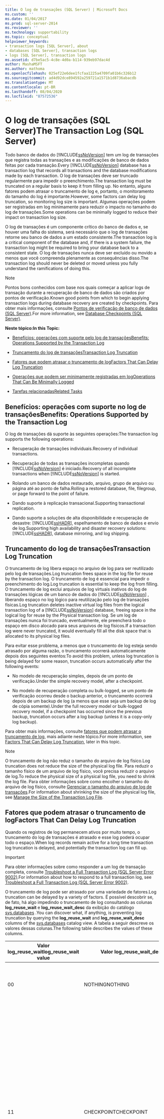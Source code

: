 ```yaml
---
title: O log de transações (SQL Server) | Microsoft Docs
ms.custom: ''
ms.date: 01/04/2017
ms.prod: sql-server-2014
ms.reviewer: ''
ms.technology: supportability
ms.topic: conceptual
helpviewer_keywords:
- transaction logs [SQL Server], about
- databases [SQL Server], transaction logs
- logs [SQL Server], transaction logs
ms.assetid: d7be5ac5-4c8e-4d0a-b114-939eb97dac4d
author: MashaMSFT
ms.author: mathoma
ms.openlocfilehash: 025ef22e6dee1fcfaa1225a4709fa01b6c326b12
ms.sourcegitcommit: ad4d92dce894592a259721a1571b1d8736abacdb
ms.translationtype: MT
ms.contentlocale: pt-BR
ms.lasthandoff: 08/04/2020
ms.locfileid: "87572536"
---
```

# <a name="the-transaction-log-sql-server"></a><span data-ttu-id="1af29-102">O log de transações (SQL Server)</span><span class="sxs-lookup"><span data-stu-id="1af29-102">The Transaction Log (SQL Server)</span></span>
  <span data-ttu-id="1af29-103">Todo banco de dados do [!INCLUDE[ssNoVersion](../../includes/ssnoversion-md.md)] tem um log de transações que registra todas as transações e as modificações de banco de dados feitas por cada transação.</span><span class="sxs-lookup"><span data-stu-id="1af29-103">Every [!INCLUDE[ssNoVersion](../../includes/ssnoversion-md.md)] database has a transaction log that records all transactions and the database modifications made by each transaction.</span></span> <span data-ttu-id="1af29-104">O log de transações deve ser truncado regularmente para impedir o preenchimento.</span><span class="sxs-lookup"><span data-stu-id="1af29-104">The transaction log must be truncated on a regular basis to keep it from filling up.</span></span> <span data-ttu-id="1af29-105">No entanto, alguns fatores podem atrasar o truncamento de log e, portanto, o monitoramento do tamanho do log é importante.</span><span class="sxs-lookup"><span data-stu-id="1af29-105">However, some factors can delay log truncation, so monitoring log size is important.</span></span> <span data-ttu-id="1af29-106">Algumas operações podem ser registradas em log minimamente para reduzir o impacto no tamanho do log de transações.</span><span class="sxs-lookup"><span data-stu-id="1af29-106">Some operations can be minimally logged to reduce their impact on transaction log size.</span></span>  
  
 <span data-ttu-id="1af29-107">O log de transações é um componente crítico do banco de dados e, se houver uma falha do sistema, será necessário que o log de transações retorne seu banco de dados a um estado consistente.</span><span class="sxs-lookup"><span data-stu-id="1af29-107">The transaction log is a critical component of the database and, if there is a system failure, the transaction log might be required to bring your database back to a consistent state.</span></span> <span data-ttu-id="1af29-108">O log de transações nunca deve ser excluído ou movido a menos que você compreenda plenamente as consequências disso.</span><span class="sxs-lookup"><span data-stu-id="1af29-108">The transaction log should never be deleted or moved unless you fully understand the ramifications of doing this.</span></span>  
  
> [!NOTE]  
>  <span data-ttu-id="1af29-109">Pontos bons conhecidos com base nos quais começar a aplicar logs de transação durante a recuperação de banco de dados são criados por pontos de verificação.</span><span class="sxs-lookup"><span data-stu-id="1af29-109">Known good points from which to begin applying transaction logs during database recovery are created by checkpoints.</span></span> <span data-ttu-id="1af29-110">Para obter mais informações, consulte [Pontos de verificação de banco de dados &#40;SQL Server&#41;](database-checkpoints-sql-server.md).</span><span class="sxs-lookup"><span data-stu-id="1af29-110">For more information, see [Database Checkpoints &#40;SQL Server&#41;](database-checkpoints-sql-server.md).</span></span>  
  
 <span data-ttu-id="1af29-111">**Neste tópico:**</span><span class="sxs-lookup"><span data-stu-id="1af29-111">**In this Topic:**</span></span>  
  
-   [<span data-ttu-id="1af29-112">Benefícios: operações com suporte pelo log de transações</span><span class="sxs-lookup"><span data-stu-id="1af29-112">Benefits: Operations Supported by the Transaction Log</span></span>](#Benefits)  
  
-   [<span data-ttu-id="1af29-113">Truncamento do log de transações</span><span class="sxs-lookup"><span data-stu-id="1af29-113">Transaction Log Truncation</span></span>](#Truncation)  
  
-   [<span data-ttu-id="1af29-114">Fatores que podem atrasar o truncamento de log</span><span class="sxs-lookup"><span data-stu-id="1af29-114">Factors That Can Delay Log Truncation</span></span>](#FactorsThatDelayTruncation)  
  
-   [<span data-ttu-id="1af29-115">Operações que podem ser minimamente registradas em log</span><span class="sxs-lookup"><span data-stu-id="1af29-115">Operations That Can Be Minimally Logged</span></span>](#MinimallyLogged)  
  
-   [<span data-ttu-id="1af29-116">Tarefas relacionadas</span><span class="sxs-lookup"><span data-stu-id="1af29-116">Related Tasks</span></span>](#RelatedTasks)  
  
##  <a name="benefits-operations-supported-by-the-transaction-log"></a><a name="Benefits"></a><span data-ttu-id="1af29-117">Benefícios: operações com suporte no log de transações</span><span class="sxs-lookup"><span data-stu-id="1af29-117">Benefits: Operations Supported by the Transaction Log</span></span>  
 <span data-ttu-id="1af29-118">O log de transações dá suporte às seguintes operações:</span><span class="sxs-lookup"><span data-stu-id="1af29-118">The transaction log supports the following operations:</span></span>  
  
-   <span data-ttu-id="1af29-119">Recuperação de transações individuais.</span><span class="sxs-lookup"><span data-stu-id="1af29-119">Recovery of individual transactions.</span></span>  
  
-   <span data-ttu-id="1af29-120">Recuperação de todas as transações incompletas quando [!INCLUDE[ssNoVersion](../../includes/ssnoversion-md.md)] é iniciado.</span><span class="sxs-lookup"><span data-stu-id="1af29-120">Recovery of all incomplete transactions when [!INCLUDE[ssNoVersion](../../includes/ssnoversion-md.md)] is started.</span></span>  
  
-   <span data-ttu-id="1af29-121">Rolando um banco de dados restaurado, arquivo, grupo de arquivo ou página até ao ponto de falha.</span><span class="sxs-lookup"><span data-stu-id="1af29-121">Rolling a restored database, file, filegroup, or page forward to the point of failure.</span></span>  
  
-   <span data-ttu-id="1af29-122">Dando suporte à replicação transacional.</span><span class="sxs-lookup"><span data-stu-id="1af29-122">Supporting transactional replication.</span></span>  
  
-   <span data-ttu-id="1af29-123">Dando suporte a soluções de alta disponibilidade e recuperação de desastre: [!INCLUDE[ssHADR](../../includes/sshadr-md.md)], espelhamento de banco de dados e envio de log.</span><span class="sxs-lookup"><span data-stu-id="1af29-123">Supporting high availability and disaster recovery solutions: [!INCLUDE[ssHADR](../../includes/sshadr-md.md)], database mirroring, and log shipping.</span></span>  
  
##  <a name="transaction-log-truncation"></a><a name="Truncation"></a> <span data-ttu-id="1af29-124">Truncamento do log de transações</span><span class="sxs-lookup"><span data-stu-id="1af29-124">Transaction Log Truncation</span></span>  
 <span data-ttu-id="1af29-125">O truncamento de log libera espaço no arquivo de log para ser reutilizado pelo log de transações.</span><span class="sxs-lookup"><span data-stu-id="1af29-125">Log truncation frees space in the log file for reuse by the transaction log.</span></span> <span data-ttu-id="1af29-126">O truncamento de log é essencial para impedir o preenchimento do log.</span><span class="sxs-lookup"><span data-stu-id="1af29-126">Log truncation is essential to keep the log from filling.</span></span> <span data-ttu-id="1af29-127">O truncamento de log exclui arquivos de log virtuais inativos do log de transações lógicas de um banco de dados do [!INCLUDE[ssNoVersion](../../includes/ssnoversion-md.md)] , liberando espaço no log lógico para reutilização pelo log de transações físicas.</span><span class="sxs-lookup"><span data-stu-id="1af29-127">Log truncation deletes inactive virtual log files from the logical transaction log of a [!INCLUDE[ssNoVersion](../../includes/ssnoversion-md.md)] database, freeing space in the logical log for reuse by the Physical transaction log.</span></span> <span data-ttu-id="1af29-128">Se um log de transações nunca foi truncado, eventualmente, ele preencherá todo o espaço em disco alocado para seus arquivos de log físicos.</span><span class="sxs-lookup"><span data-stu-id="1af29-128">If a transaction log were never truncated, it would eventually fill all the disk space that is allocated to its physical log files.</span></span>  
  
 <span data-ttu-id="1af29-129">Para evitar esse problema, a menos que o truncamento de log esteja sendo atrasado por alguma razão, o truncamento ocorrerá automaticamente depois dos seguintes eventos:</span><span class="sxs-lookup"><span data-stu-id="1af29-129">To avoid this problem, unless log truncation is being delayed for some reason, truncation occurs automatically after the following events:</span></span>  
  
-   <span data-ttu-id="1af29-130">No modelo de recuperação simples, depois de um ponto de verificação.</span><span class="sxs-lookup"><span data-stu-id="1af29-130">Under the simple recovery model, after a checkpoint.</span></span>  
  
-   <span data-ttu-id="1af29-131">No modelo de recuperação completa ou bulk-logged, se um ponto de verificação ocorreu desde o backup anterior, o truncamento ocorrerá depois de um backup de log (a menos que esse seja um backup de log de cópia somente).</span><span class="sxs-lookup"><span data-stu-id="1af29-131">Under the full recovery model or bulk-logged recovery model, if a checkpoint has occurred since the previous backup, truncation occurs after a log backup (unless it is a copy-only log backup).</span></span>  
  
 <span data-ttu-id="1af29-132">Para obter mais informações, consulte [fatores que podem atrasar o truncamento de log](#FactorsThatDelayTruncation), mais adiante neste tópico.</span><span class="sxs-lookup"><span data-stu-id="1af29-132">For more information, see [Factors That Can Delay Log Truncation](#FactorsThatDelayTruncation), later in this topic.</span></span>  
  
> [!NOTE]  
>  <span data-ttu-id="1af29-133">O truncamento de log não reduz o tamanho do arquivo de log físico.</span><span class="sxs-lookup"><span data-stu-id="1af29-133">Log truncation does not reduce the size of the physical log file.</span></span> <span data-ttu-id="1af29-134">Para reduzir o tamanho físico de um arquivo de log físico, você precisa reduzir o arquivo de log.</span><span class="sxs-lookup"><span data-stu-id="1af29-134">To reduce the physical size of a physical log file, you need to shrink the log file.</span></span> <span data-ttu-id="1af29-135">Para obter informações sobre como encolher o tamanho do arquivo de log físico, consulte [Gerenciar o tamanho do arquivo de log de transações](manage-the-size-of-the-transaction-log-file.md).</span><span class="sxs-lookup"><span data-stu-id="1af29-135">For information about shrinking the size of the physical log file, see [Manage the Size of the Transaction Log File](manage-the-size-of-the-transaction-log-file.md).</span></span>  
  
##  <a name="factors-that-can-delay-log-truncation"></a><a name="FactorsThatDelayTruncation"></a><span data-ttu-id="1af29-136">Fatores que podem atrasar o truncamento de log</span><span class="sxs-lookup"><span data-stu-id="1af29-136">Factors That Can Delay Log Truncation</span></span>  
 <span data-ttu-id="1af29-137">Quando os registros de log permanecem ativos por muito tempo, o truncamento do log de transações é atrasado e esse log poderá ocupar todo o espaço.</span><span class="sxs-lookup"><span data-stu-id="1af29-137">When log records remain active for a long time transaction log truncation is delayed, and potentially the transaction log can fill up.</span></span>  
  
> [!IMPORTANT]  
>  <span data-ttu-id="1af29-138">Para obter informações sobre como responder a um log de transação completa, consulte [Troubleshoot a Full Transaction Log &#40;SQL Server Error 9002&#41;](troubleshoot-a-full-transaction-log-sql-server-error-9002.md).</span><span class="sxs-lookup"><span data-stu-id="1af29-138">For information about how to respond to a full transaction log, see [Troubleshoot a Full Transaction Log &#40;SQL Server Error 9002&#41;](troubleshoot-a-full-transaction-log-sql-server-error-9002.md).</span></span>  
  
 <span data-ttu-id="1af29-139">O truncamento de log pode ser atrasado por uma variedade de fatores.</span><span class="sxs-lookup"><span data-stu-id="1af29-139">Log truncation can be delayed by a variety of factors.</span></span> <span data-ttu-id="1af29-140">É possível descobrir se, de fato, há algo impedindo o truncamento de log consultando as colunas **log_reuse_wait** e **log_reuse_wait_desc** da exibição do catálogo [sys.databases](/sql/relational-databases/system-catalog-views/sys-databases-transact-sql) .</span><span class="sxs-lookup"><span data-stu-id="1af29-140">You can discover what, if anything, is preventing log truncation by querying the **log_reuse_wait** and **log_reuse_wait_desc** columns of the [sys.databases](/sql/relational-databases/system-catalog-views/sys-databases-transact-sql) catalog view.</span></span> <span data-ttu-id="1af29-141">A tabela a seguir descreve os valores dessas colunas.</span><span class="sxs-lookup"><span data-stu-id="1af29-141">The following table describes the values of these columns.</span></span>  
  
|<span data-ttu-id="1af29-142">Valor log_reuse_wait</span><span class="sxs-lookup"><span data-stu-id="1af29-142">log_reuse_wait value</span></span>|<span data-ttu-id="1af29-143">Valor log_reuse_wait_desc</span><span class="sxs-lookup"><span data-stu-id="1af29-143">log_reuse_wait_desc value</span></span>|<span data-ttu-id="1af29-144">Descrição</span><span class="sxs-lookup"><span data-stu-id="1af29-144">Description</span></span>|  
|----------------------------|----------------------------------|-----------------|  
|<span data-ttu-id="1af29-145">0</span><span class="sxs-lookup"><span data-stu-id="1af29-145">0</span></span>|<span data-ttu-id="1af29-146">NOTHING</span><span class="sxs-lookup"><span data-stu-id="1af29-146">NOTHING</span></span>|<span data-ttu-id="1af29-147">Atualmente há um ou mais arquivos de log virtuais reutilizáveis.</span><span class="sxs-lookup"><span data-stu-id="1af29-147">Currently there are one or more reusable virtual log files.</span></span>|  
|<span data-ttu-id="1af29-148">1</span><span class="sxs-lookup"><span data-stu-id="1af29-148">1</span></span>|<span data-ttu-id="1af29-149">CHECKPOINT</span><span class="sxs-lookup"><span data-stu-id="1af29-149">CHECKPOINT</span></span>|<span data-ttu-id="1af29-150">Não aconteceu nenhum ponto de verificação desde o último truncamento de log, ou o início do log ainda não foi movido para fora de um arquivo de log virtual.</span><span class="sxs-lookup"><span data-stu-id="1af29-150">No checkpoint has occurred since the last log truncation, or the head of the log has not yet moved beyond a virtual log file.</span></span> <span data-ttu-id="1af29-151">(Todos os modelos de recuperação)</span><span class="sxs-lookup"><span data-stu-id="1af29-151">(All recovery models)</span></span><br /><br /> <span data-ttu-id="1af29-152">Essa é uma razão rotineira para atrasar o truncamento de log.</span><span class="sxs-lookup"><span data-stu-id="1af29-152">This is a routine reason for delaying log truncation.</span></span> <span data-ttu-id="1af29-153">Para obter mais informações, consulte [Pontos de verificação de banco de dados &#40;SQL Server&#41;](database-checkpoints-sql-server.md).</span><span class="sxs-lookup"><span data-stu-id="1af29-153">For more information, see [Database Checkpoints &#40;SQL Server&#41;](database-checkpoints-sql-server.md).</span></span>|  
|<span data-ttu-id="1af29-154">2</span><span class="sxs-lookup"><span data-stu-id="1af29-154">2</span></span>|<span data-ttu-id="1af29-155">LOG_BACKUP</span><span class="sxs-lookup"><span data-stu-id="1af29-155">LOG_BACKUP</span></span>|<span data-ttu-id="1af29-156">Um backup de log é necessário antes do truncamento do log de transações.</span><span class="sxs-lookup"><span data-stu-id="1af29-156">A log backup is required before the transaction log can be truncated.</span></span> <span data-ttu-id="1af29-157">(Modelos de recuperação completa e bulk-logged somente)</span><span class="sxs-lookup"><span data-stu-id="1af29-157">(Full or bulk-logged recovery models only)</span></span><br /><br /> <span data-ttu-id="1af29-158">Quando o backup de log seguinte é concluído, parte do espaço do log poder se tornar reutilizável.</span><span class="sxs-lookup"><span data-stu-id="1af29-158">When the next log backup is completed, some log space might become reusable.</span></span>|  
|<span data-ttu-id="1af29-159">3</span><span class="sxs-lookup"><span data-stu-id="1af29-159">3</span></span>|<span data-ttu-id="1af29-160">ACTIVE_BACKUP_OR_RESTORE</span><span class="sxs-lookup"><span data-stu-id="1af29-160">ACTIVE_BACKUP_OR_RESTORE</span></span>|<span data-ttu-id="1af29-161">Um backup de dados ou uma restauração está em andamento (todos os modelos de recuperação).</span><span class="sxs-lookup"><span data-stu-id="1af29-161">A data backup or a restore is in progress (all recovery models).</span></span><br /><br /> <span data-ttu-id="1af29-162">Se um backup de dados estiver evitando o truncamento de log, a operação de backup pode ajudar a solucionar o problema imediatamente.</span><span class="sxs-lookup"><span data-stu-id="1af29-162">If a data backup is preventing log truncation, canceling the backup operation might help the immediate problem.</span></span>|  
|<span data-ttu-id="1af29-163">4</span><span class="sxs-lookup"><span data-stu-id="1af29-163">4</span></span>|<span data-ttu-id="1af29-164">ACTIVE_TRANSACTION</span><span class="sxs-lookup"><span data-stu-id="1af29-164">ACTIVE_TRANSACTION</span></span>|<span data-ttu-id="1af29-165">Uma transação está ativa (todos os modelos de recuperação).</span><span class="sxs-lookup"><span data-stu-id="1af29-165">A transaction is active (all recovery models).</span></span><br /><br /> <span data-ttu-id="1af29-166">É possível haver uma transação de longa execução no início do backup de log.</span><span class="sxs-lookup"><span data-stu-id="1af29-166">A long-running transaction might exist at the start of the log backup.</span></span> <span data-ttu-id="1af29-167">Nesse caso, a liberação de espaço pode exigir outro backup de log.</span><span class="sxs-lookup"><span data-stu-id="1af29-167">In this case, freeing the space might require another log backup.</span></span> <span data-ttu-id="1af29-168">Observe que as transações de execução longa impedem o truncamento de log em todos os modelos de recuperação, incluindo o modelo de recuperação simples, sob o qual o log de transações geralmente fica truncado em cada ponto de verificação automático.</span><span class="sxs-lookup"><span data-stu-id="1af29-168">Note that a long-running transactions prevent log truncation under all recovery models, including the simple recovery model, under which the transaction log is generally truncated on each automatic checkpoint.</span></span><br /><br /> <span data-ttu-id="1af29-169">Uma transação é adiada.</span><span class="sxs-lookup"><span data-stu-id="1af29-169">A transaction is deferred.</span></span> <span data-ttu-id="1af29-170">Uma *transação adiada* é efetivamente uma transação ativa cuja reversão é bloqueada por causa de algum recurso indisponível.</span><span class="sxs-lookup"><span data-stu-id="1af29-170">A *deferred transaction* is effectively an active transaction whose rollback is blocked because of some unavailable resource.</span></span> <span data-ttu-id="1af29-171">Para obter informações sobre as causas de transações adiadas e como fazer com que elas saiam do estado adiado, consulte [Transações adiadas &#40;SQL Server&#41;](../backup-restore/deferred-transactions-sql-server.md).</span><span class="sxs-lookup"><span data-stu-id="1af29-171">For information about the causes of deferred transactions and how to move them out of the deferred state, see [Deferred Transactions &#40;SQL Server&#41;](../backup-restore/deferred-transactions-sql-server.md).</span></span> <br /><br /><span data-ttu-id="1af29-172">Transações demoradas também podem preencher o log de transações do tempdb.</span><span class="sxs-lookup"><span data-stu-id="1af29-172">Long-running transactions might also fill up tempdb's transaction log.</span></span> <span data-ttu-id="1af29-173">Tempdb é usado implicitamente por transações de usuário para objetos internos, como tabelas de trabalho para classificação, arquivos de trabalho para hashing, tabelas de trabalho do cursor e a controle de versão de linha.</span><span class="sxs-lookup"><span data-stu-id="1af29-173">Tempdb is used implicitly by user transactions for internal objects such as work tables for sorting, work files for hashing, cursor work tables, and row versioning.</span></span> <span data-ttu-id="1af29-174">Mesmo se a transação do usuário incluir apenas a leitura de dados (consultas SELECT), os objetos internos poderão ser criados e usados em transações do usuário.</span><span class="sxs-lookup"><span data-stu-id="1af29-174">Even if the user transaction includes only reading data (SELECT queries), internal objects may be created and used under user transactions.</span></span> <span data-ttu-id="1af29-175">Dessa forma, o log de transações de tempdb pode ser preenchido.</span><span class="sxs-lookup"><span data-stu-id="1af29-175">Then the tempdb transaction log can be filled.</span></span>|  
|<span data-ttu-id="1af29-176">5</span><span class="sxs-lookup"><span data-stu-id="1af29-176">5</span></span>|<span data-ttu-id="1af29-177">DATABASE_MIRRORING</span><span class="sxs-lookup"><span data-stu-id="1af29-177">DATABASE_MIRRORING</span></span>|<span data-ttu-id="1af29-178">O espelhamento de banco de dados está pausado, ou em um modo de alto desempenho, o banco de dados espelho fica significativamente atrás do banco de dados principal.</span><span class="sxs-lookup"><span data-stu-id="1af29-178">Database mirroring is paused, or under high-performance mode, the mirror database is significantly behind the principal database.</span></span> <span data-ttu-id="1af29-179">(Apenas modelo de recuperação completa)</span><span class="sxs-lookup"><span data-stu-id="1af29-179">(Full recovery model only)</span></span><br /><br /> <span data-ttu-id="1af29-180">Para obter mais informações, consulte [Espelhamento de banco de dados &#40;SQL Server&#41;](../../database-engine/database-mirroring/database-mirroring-sql-server.md).</span><span class="sxs-lookup"><span data-stu-id="1af29-180">For more information, see [Database Mirroring &#40;SQL Server&#41;](../../database-engine/database-mirroring/database-mirroring-sql-server.md).</span></span>|  
|<span data-ttu-id="1af29-181">6</span><span class="sxs-lookup"><span data-stu-id="1af29-181">6</span></span>|<span data-ttu-id="1af29-182">REPLICAÇÃO</span><span class="sxs-lookup"><span data-stu-id="1af29-182">REPLICATION</span></span>|<span data-ttu-id="1af29-183">Durante as replicações transacionais, as transações relevantes para as publicações ainda não foram entregues no banco de dados de distribuição.</span><span class="sxs-lookup"><span data-stu-id="1af29-183">During transactional replications, transactions relevant to the publications are still undelivered to the distribution database.</span></span> <span data-ttu-id="1af29-184">(Apenas modelo de recuperação completa)</span><span class="sxs-lookup"><span data-stu-id="1af29-184">(Full recovery model only)</span></span><br /><br /> <span data-ttu-id="1af29-185">Para obter mais informações sobre a replicação transacional, consulte [SQL Server Replication](../../relational-databases/replication/sql-server-replication.md).</span><span class="sxs-lookup"><span data-stu-id="1af29-185">For information about transactional replication, see [SQL Server Replication](../../relational-databases/replication/sql-server-replication.md).</span></span>|  
|<span data-ttu-id="1af29-186">7</span><span class="sxs-lookup"><span data-stu-id="1af29-186">7</span></span>|<span data-ttu-id="1af29-187">DATABASE_SNAPSHOT_CREATION</span><span class="sxs-lookup"><span data-stu-id="1af29-187">DATABASE_SNAPSHOT_CREATION</span></span>|<span data-ttu-id="1af29-188">Um instantâneo de banco de dados está sendo criado.</span><span class="sxs-lookup"><span data-stu-id="1af29-188">A database snapshot is being created.</span></span> <span data-ttu-id="1af29-189">(Todos os modelos de recuperação)</span><span class="sxs-lookup"><span data-stu-id="1af29-189">(All recovery models)</span></span><br /><br /> <span data-ttu-id="1af29-190">Esse é um motivo rotineiro e, normalmente breve, de truncamento de log atrasado.</span><span class="sxs-lookup"><span data-stu-id="1af29-190">This is a routine, and typically brief, cause of delayed log truncation.</span></span>|  
|<span data-ttu-id="1af29-191">8</span><span class="sxs-lookup"><span data-stu-id="1af29-191">8</span></span>|<span data-ttu-id="1af29-192">LOG_SCAN</span><span class="sxs-lookup"><span data-stu-id="1af29-192">LOG_SCAN</span></span>|<span data-ttu-id="1af29-193">Um exame de log está ocorrendo.</span><span class="sxs-lookup"><span data-stu-id="1af29-193">A log scan is occurring.</span></span> <span data-ttu-id="1af29-194">(Todos os modelos de recuperação)</span><span class="sxs-lookup"><span data-stu-id="1af29-194">(All recovery models)</span></span><br /><br /> <span data-ttu-id="1af29-195">Esse é um motivo rotineiro e, normalmente breve, de truncamento de log atrasado.</span><span class="sxs-lookup"><span data-stu-id="1af29-195">This is a routine, and typically brief, cause of delayed log truncation.</span></span>|  
|<span data-ttu-id="1af29-196">9</span><span class="sxs-lookup"><span data-stu-id="1af29-196">9</span></span>|<span data-ttu-id="1af29-197">AVAILABILITY_REPLICA</span><span class="sxs-lookup"><span data-stu-id="1af29-197">AVAILABILITY_REPLICA</span></span>|<span data-ttu-id="1af29-198">Uma réplica secundária de um grupo de disponibilidade está aplicando registros de log de transações desse banco de dados para um banco de dados secundário correspondente.</span><span class="sxs-lookup"><span data-stu-id="1af29-198">A secondary replica of an availability group is applying transaction log records of this database to a corresponding secondary database.</span></span> <span data-ttu-id="1af29-199">(Modelo de recuperação completa)</span><span class="sxs-lookup"><span data-stu-id="1af29-199">(Full recovery model)</span></span><br /><br /> <span data-ttu-id="1af29-200">Para obter mais informações, consulte [visão geral do Grupos de Disponibilidade AlwaysOn &#40;SQL Server&#41;](../../database-engine/availability-groups/windows/overview-of-always-on-availability-groups-sql-server.md).</span><span class="sxs-lookup"><span data-stu-id="1af29-200">For more information, see [Overview of AlwaysOn Availability Groups &#40;SQL Server&#41;](../../database-engine/availability-groups/windows/overview-of-always-on-availability-groups-sql-server.md).</span></span>|  
|<span data-ttu-id="1af29-201">10</span><span class="sxs-lookup"><span data-stu-id="1af29-201">10</span></span>|-|<span data-ttu-id="1af29-202">Apenas para uso interno</span><span class="sxs-lookup"><span data-stu-id="1af29-202">For internal use only</span></span>|  
|<span data-ttu-id="1af29-203">11</span><span class="sxs-lookup"><span data-stu-id="1af29-203">11</span></span>|-|<span data-ttu-id="1af29-204">Apenas para uso interno</span><span class="sxs-lookup"><span data-stu-id="1af29-204">For internal use only</span></span>|  
|<span data-ttu-id="1af29-205">12</span><span class="sxs-lookup"><span data-stu-id="1af29-205">12</span></span>|-|<span data-ttu-id="1af29-206">Apenas para uso interno</span><span class="sxs-lookup"><span data-stu-id="1af29-206">For internal use only</span></span>|  
|<span data-ttu-id="1af29-207">13</span><span class="sxs-lookup"><span data-stu-id="1af29-207">13</span></span>|<span data-ttu-id="1af29-208">OLDEST_PAGE</span><span class="sxs-lookup"><span data-stu-id="1af29-208">OLDEST_PAGE</span></span>|<span data-ttu-id="1af29-209">Se um banco de dados estiver configurado para usar pontos de verificação indiretos, a página mais antiga no banco de dados poderá ser mais antiga do que o LSN do ponto de verificação.</span><span class="sxs-lookup"><span data-stu-id="1af29-209">If a database is configured to use indirect checkpoints, the oldest page on the database might be older than the checkpoint LSN.</span></span> <span data-ttu-id="1af29-210">Nesse caso, a página mais antiga pode atrasar o truncamento de log.</span><span class="sxs-lookup"><span data-stu-id="1af29-210">In this case, the oldest page can delay log truncation.</span></span> <span data-ttu-id="1af29-211">(Todos os modelos de recuperação)</span><span class="sxs-lookup"><span data-stu-id="1af29-211">(All recovery models)</span></span><br /><br /> <span data-ttu-id="1af29-212">Para obter informações sobre pontos de verificação indiretos, consulte [Database Checkpoints &#40;SQL Server&#41;](database-checkpoints-sql-server.md).</span><span class="sxs-lookup"><span data-stu-id="1af29-212">For information about indirect checkpoints, see [Database Checkpoints &#40;SQL Server&#41;](database-checkpoints-sql-server.md).</span></span>|  
|<span data-ttu-id="1af29-213">14</span><span class="sxs-lookup"><span data-stu-id="1af29-213">14</span></span>|<span data-ttu-id="1af29-214">OTHER_TRANSIENT</span><span class="sxs-lookup"><span data-stu-id="1af29-214">OTHER_TRANSIENT</span></span>|<span data-ttu-id="1af29-215">Esse valor não é usado atualmente.</span><span class="sxs-lookup"><span data-stu-id="1af29-215">This value is currently not used.</span></span>|  
|<span data-ttu-id="1af29-216">16</span><span class="sxs-lookup"><span data-stu-id="1af29-216">16</span></span>|<span data-ttu-id="1af29-217">XTP_CHECKPOINT</span><span class="sxs-lookup"><span data-stu-id="1af29-217">XTP_CHECKPOINT</span></span>|<span data-ttu-id="1af29-218">Quando um banco de dados tem um grupo de arquivos com otimização de memória, o log de transações não pode truncar até o ponto de verificação automático [!INCLUDE[hek_2](../../includes/hek-2-md.md)] ser acionado (o que acontece a cada 512 MB de aumento do log).</span><span class="sxs-lookup"><span data-stu-id="1af29-218">When a database has a memory-optimized filegroup, the transaction log may not truncate until automatic [!INCLUDE[hek_2](../../includes/hek-2-md.md)] checkpoint is triggered (which happens at every 512 MB of log growth).</span></span><br /><br /> <span data-ttu-id="1af29-219">Observação: para truncar o log de transações antes do tamanho de 512 MB, acione o comando de ponto de verificação manualmente no banco de dados em questão.</span><span class="sxs-lookup"><span data-stu-id="1af29-219">Note: To truncate transaction log before 512 MB size, fire the Checkpoint command manually against the database in question.</span></span>|  
  
##  <a name="operations-that-can-be-minimally-logged"></a><a name="MinimallyLogged"></a><span data-ttu-id="1af29-220">Operações que podem ser minimamente registradas em log</span><span class="sxs-lookup"><span data-stu-id="1af29-220">Operations That Can Be Minimally Logged</span></span>  
 <span data-ttu-id="1af29-221">O*registro mínimo em log* envolve o registro somente das informações que são necessárias para recuperar a transação sem oferecer suporte à recuperação pontual.</span><span class="sxs-lookup"><span data-stu-id="1af29-221">*Minimal logging* involves logging only the information that is required to recover the transaction without supporting point-in-time recovery.</span></span> <span data-ttu-id="1af29-222">Este tópico identifica as operações com registro mínimo em log no modelo de recuperação bulk-logged (como também no modelo de recuperação simples, exceto quando há um backup em execução).</span><span class="sxs-lookup"><span data-stu-id="1af29-222">This topic identifies the operations that are minimally logged under the bulk-logged recovery model (as well as under the simple recovery model, except when a backup is running).</span></span>  
  
> [!NOTE]  
>  <span data-ttu-id="1af29-223">O log mínimo não tem suporte para tabelas com otimização de memória.</span><span class="sxs-lookup"><span data-stu-id="1af29-223">Minimal logging is not supported for memory-optimized tables.</span></span>  
  
> [!NOTE]  
>  <span data-ttu-id="1af29-224">No modelo de recuperação completa, todas as operações em massa são completamente registradas.</span><span class="sxs-lookup"><span data-stu-id="1af29-224">Under the full recovery model, all bulk operations are fully logged.</span></span> <span data-ttu-id="1af29-225">Porém, você pode minimizar o log de um conjunto de operações em massa alternando o banco de dados temporariamente para o modelo de recuperação bulk-logged, nas operações em massa.</span><span class="sxs-lookup"><span data-stu-id="1af29-225">However, you can minimize logging for a set of bulk operations by switching the database to the bulk-logged recovery model temporarily for bulk operations.</span></span> <span data-ttu-id="1af29-226">O registro mínimo em log é mais eficiente do que o registro completo, e reduz a possibilidade de que uma operação em massa em grande escala preencha o espaço do log de transações disponível durante uma transação em massa.</span><span class="sxs-lookup"><span data-stu-id="1af29-226">Minimal logging is more efficient than full logging, and it reduces the possibility of a large-scale bulk operation filling the available transaction log space during a bulk transaction.</span></span> <span data-ttu-id="1af29-227">Porém, se o banco de dados for danificado ou perdido quando o registro mínimo em log estiver em vigor, você não poderá recuperar o banco de dados até o ponto de falha.</span><span class="sxs-lookup"><span data-stu-id="1af29-227">However, if the database is damaged or lost when minimal logging is in effect, you cannot recover the database to the point of failure.</span></span>  
  
 <span data-ttu-id="1af29-228">As operações a seguir, completamente registradas sob o modelo de recuperação completa, têm log mínimo no modelo de recuperação simples e bulk-logged:</span><span class="sxs-lookup"><span data-stu-id="1af29-228">The following operations, which are fully logged under the full recovery model, are minimally logged under the simple and bulk-logged recovery model:</span></span>  
  
-   <span data-ttu-id="1af29-229">Operações de importação em massa ([bcp](../../tools/bcp-utility.md), [BULK INSERT](/sql/t-sql/statements/bulk-insert-transact-sql) e [INSERT... SELECT](/sql/t-sql/statements/insert-transact-sql)).</span><span class="sxs-lookup"><span data-stu-id="1af29-229">Bulk import operations ([bcp](../../tools/bcp-utility.md), [BULK INSERT](/sql/t-sql/statements/bulk-insert-transact-sql), and [INSERT... SELECT](/sql/t-sql/statements/insert-transact-sql)).</span></span> <span data-ttu-id="1af29-230">Para obter mais informações sobre quando a importação em massa para uma tabela é minimamente registrada em log, consulte [Prerequisites for Minimal Logging in Bulk Import](../import-export/prerequisites-for-minimal-logging-in-bulk-import.md).</span><span class="sxs-lookup"><span data-stu-id="1af29-230">For more information about when bulk import into a table is minimally logged, see [Prerequisites for Minimal Logging in Bulk Import](../import-export/prerequisites-for-minimal-logging-in-bulk-import.md).</span></span>  
  
    > [!NOTE]  
    >  <span data-ttu-id="1af29-231">Quando a replicação transacional está habilitada, as operações BULK INSERT são completamente registradas mesmo no modelo de recuperação bulk-logged.</span><span class="sxs-lookup"><span data-stu-id="1af29-231">When transactional replication is enabled, BULK INSERT operations are fully logged even under the Bulk Logged recovery model.</span></span>  
  
-   <span data-ttu-id="1af29-232">Operações SELECT [into](/sql/t-sql/queries/select-into-clause-transact-sql) .</span><span class="sxs-lookup"><span data-stu-id="1af29-232">SELECT [INTO](/sql/t-sql/queries/select-into-clause-transact-sql) operations.</span></span>  
  
    > [!NOTE]  
    >  <span data-ttu-id="1af29-233">Quando a replicação transacional está habilitada, as operações SELECT INTO são completamente registradas mesmo no modelo de recuperação bulk-logged.</span><span class="sxs-lookup"><span data-stu-id="1af29-233">When transactional replication is enabled, SELECT INTO operations are fully logged even under the Bulk Logged recovery model.</span></span>  
  
-   <span data-ttu-id="1af29-234">Atualizações parciais em tipos de dados de valor grande, usando a cláusula .WRITE na instrução [UPDATE](/sql/t-sql/queries/update-transact-sql) ao inserir ou anexar novos dados.</span><span class="sxs-lookup"><span data-stu-id="1af29-234">Partial updates to large value data types, using the .WRITE clause in the [UPDATE](/sql/t-sql/queries/update-transact-sql) statement when inserting or appending new data.</span></span> <span data-ttu-id="1af29-235">Observe que o log mínimo não é usado quando valores existentes estão sendo atualizados.</span><span class="sxs-lookup"><span data-stu-id="1af29-235">Note that minimal logging is not used when existing values are updated.</span></span> <span data-ttu-id="1af29-236">Para obter mais informações sobre tipos de dados de valor grandes, consulte [Tipos de dados &#40;Transact-SQL&#41;](/sql/t-sql/data-types/data-types-transact-sql).</span><span class="sxs-lookup"><span data-stu-id="1af29-236">For more information about large value data types, see [Data Types &#40;Transact-SQL&#41;](/sql/t-sql/data-types/data-types-transact-sql).</span></span>  
  
-   <span data-ttu-id="1af29-237">Instruções [WRITETEXT](/sql/t-sql/queries/writetext-transact-sql) e [UPDATETEXT](/sql/t-sql/queries/updatetext-transact-sql) ao inserir ou acrescentar novos dados nas colunas de `text` tipo de `ntext` dados, e `image` .</span><span class="sxs-lookup"><span data-stu-id="1af29-237">[WRITETEXT](/sql/t-sql/queries/writetext-transact-sql) and [UPDATETEXT](/sql/t-sql/queries/updatetext-transact-sql) statements when inserting or appending new data into the `text`, `ntext`, and `image` data type columns.</span></span> <span data-ttu-id="1af29-238">Observe que o log mínimo não é usado quando valores existentes estão sendo atualizados.</span><span class="sxs-lookup"><span data-stu-id="1af29-238">Note that minimal logging is not used when existing values are updated.</span></span>  
  
    > [!NOTE]  
    >  <span data-ttu-id="1af29-239">As instruções WRITETEXT e UPDATETEXT são preteridas, portanto evite usá-las em novos aplicativos.</span><span class="sxs-lookup"><span data-stu-id="1af29-239">The WRITETEXT and UPDATETEXT statements are deprecated, so you should avoid using them in new applications.</span></span>  
  
-   <span data-ttu-id="1af29-240">Se o banco de dados for definido como o modelo de recuperação simples ou bulk-logged, algumas operações INDEX DDL terão log mínimo, independentemente de elas serem executadas offline ou online.</span><span class="sxs-lookup"><span data-stu-id="1af29-240">If the database is set to the simple or bulk-logged recovery model, some index DDL operations are minimally logged whether the operation is executed offline or online.</span></span> <span data-ttu-id="1af29-241">As operações de índice de log mínimo são:</span><span class="sxs-lookup"><span data-stu-id="1af29-241">The minimally logged index operations are as follows:</span></span>  
  
    -   <span data-ttu-id="1af29-242">Operações[CREATE INDEX](/sql/t-sql/statements/create-index-transact-sql) (incluindo exibições indexadas).</span><span class="sxs-lookup"><span data-stu-id="1af29-242">[CREATE INDEX](/sql/t-sql/statements/create-index-transact-sql) operations (including indexed views).</span></span>  
  
    -   <span data-ttu-id="1af29-243">Operações[ALTER INDEX](/sql/t-sql/statements/alter-index-transact-sql) REBUILD ou DBCC DBREINDEX.</span><span class="sxs-lookup"><span data-stu-id="1af29-243">[ALTER INDEX](/sql/t-sql/statements/alter-index-transact-sql) REBUILD or DBCC DBREINDEX operations.</span></span>  
  
        > [!NOTE]  
        >  <span data-ttu-id="1af29-244">A instrução DBCC DBREINDEX é preterida, portanto evite usá-la em novos aplicativos.</span><span class="sxs-lookup"><span data-stu-id="1af29-244">The DBCC DBREINDEX statement is deprecated so you should avoid using it in new applications.</span></span>  
  
    -   <span data-ttu-id="1af29-245">Recriação de novo heap DROP INDEX (se aplicável).</span><span class="sxs-lookup"><span data-stu-id="1af29-245">DROP INDEX new heap rebuild (if applicable).</span></span>  
  
        > [!NOTE]  
        >  <span data-ttu-id="1af29-246"> A desalocação de páginas de índice durante uma operação [DROP INDEX](/sql/t-sql/statements/drop-index-transact-sql) sempre é totalmente registrada em log.</span><span class="sxs-lookup"><span data-stu-id="1af29-246">Index page deallocation during a [DROP INDEX](/sql/t-sql/statements/drop-index-transact-sql) operation is always fully logged.</span></span>  
  
##  <a name="related-tasks"></a><a name="RelatedTasks"></a> <span data-ttu-id="1af29-247">Tarefas relacionadas</span><span class="sxs-lookup"><span data-stu-id="1af29-247">Related Tasks</span></span>  
 `Managing the transaction log`  
  
-   [<span data-ttu-id="1af29-248">Gerenciar o tamanho do arquivo de log de transações</span><span class="sxs-lookup"><span data-stu-id="1af29-248">Manage the Size of the Transaction Log File</span></span>](manage-the-size-of-the-transaction-log-file.md)  
  
-   [<span data-ttu-id="1af29-249">Solução de problemas de um log de transação completa &#40;Erro do SQL Server 9002&#41;</span><span class="sxs-lookup"><span data-stu-id="1af29-249">Troubleshoot a Full Transaction Log &#40;SQL Server Error 9002&#41;</span></span>](troubleshoot-a-full-transaction-log-sql-server-error-9002.md)  
  
 <span data-ttu-id="1af29-250">**Fazendo backup do log de transações (Modelo de recuperação completa)**</span><span class="sxs-lookup"><span data-stu-id="1af29-250">**Backing Up the Transaction Log (Full Recovery Model)**</span></span>  
  
-   [<span data-ttu-id="1af29-251">Fazer backup de um log de transações &#40;SQL Server&#41;</span><span class="sxs-lookup"><span data-stu-id="1af29-251">Back Up a Transaction Log &#40;SQL Server&#41;</span></span>](../backup-restore/back-up-a-transaction-log-sql-server.md)  
  
 <span data-ttu-id="1af29-252">**Restaurando o log de transações (Modelo de recuperação completa)**</span><span class="sxs-lookup"><span data-stu-id="1af29-252">**Restoring the Transaction Log (Full Recovery Model)**</span></span>  
  
-  [<span data-ttu-id="1af29-253">Restaurar um backup de log de transações</span><span class="sxs-lookup"><span data-stu-id="1af29-253">Restore a Transaction Log Backup</span></span>](../backup-restore/restore-a-transaction-log-backup-sql-server.md)   
  
## <a name="see-also"></a><span data-ttu-id="1af29-254">Consulte Também</span><span class="sxs-lookup"><span data-stu-id="1af29-254">See Also</span></span>  
 <span data-ttu-id="1af29-255">[Controlar a durabilidade da transação](control-transaction-durability.md) </span><span class="sxs-lookup"><span data-stu-id="1af29-255">[Control Transaction Durability](control-transaction-durability.md) </span></span>  
 <span data-ttu-id="1af29-256">[Pré-requisitos para log mínimo em importação em massa](../import-export/prerequisites-for-minimal-logging-in-bulk-import.md) </span><span class="sxs-lookup"><span data-stu-id="1af29-256">[Prerequisites for Minimal Logging in Bulk Import](../import-export/prerequisites-for-minimal-logging-in-bulk-import.md) </span></span>  
 <span data-ttu-id="1af29-257">[Fazer backup e restaurar bancos de dados do SQL Server](../backup-restore/back-up-and-restore-of-sql-server-databases.md) </span><span class="sxs-lookup"><span data-stu-id="1af29-257">[Back Up and Restore of SQL Server Databases](../backup-restore/back-up-and-restore-of-sql-server-databases.md) </span></span>  
 <span data-ttu-id="1af29-258">[Pontos de verificação de banco de dados &#40;SQL Server&#41;](database-checkpoints-sql-server.md) </span><span class="sxs-lookup"><span data-stu-id="1af29-258">[Database Checkpoints &#40;SQL Server&#41;](database-checkpoints-sql-server.md) </span></span>  
 <span data-ttu-id="1af29-259">[Exibir ou alterar as propriedades de um banco de dados](../databases/view-or-change-the-properties-of-a-database.md) </span><span class="sxs-lookup"><span data-stu-id="1af29-259">[View or Change the Properties of a Database](../databases/view-or-change-the-properties-of-a-database.md) </span></span>  
 [<span data-ttu-id="1af29-260">Modelos de recuperação &#40;SQL Server&#41;</span><span class="sxs-lookup"><span data-stu-id="1af29-260">Recovery Models &#40;SQL Server&#41;</span></span>](../backup-restore/recovery-models-sql-server.md)  
  
  
